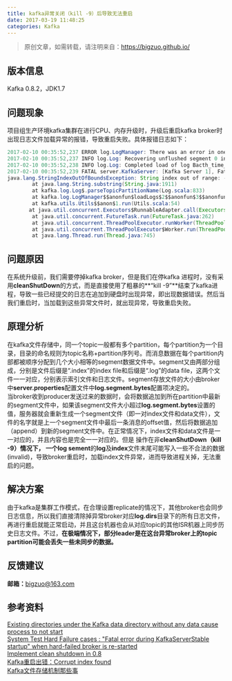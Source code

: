 ```yaml
---
title: kafka异常关闭（kill -9）后导致无法重启
date: 2017-03-19 11:48:25
categories: Kafka
---
```

> 原创文章，如需转载，请注明来自：<https://bigzuo.github.io/>

## 版本信息
Kafka 0.8.2，JDK1.7

## 问题现象
项目组生产环境kafka集群在进行CPU、内存升级时，升级后重启kafka broker时出现日志文件加载异常的报错，导致重启失败。具体报错日志如下：  

```java
2017-02-10 00:35:52,237 ERROR log.LogManager: There was an error in one of the threads during logs loading: java.lang.StringIndexOutOfBoundsException: String index out of range: -1
2017-02-10 00:35:52,237 INFO log.Log: Recovering unflushed segment 0 in log Bacth_time_DB_B_ALS_201702080800009457085-9.
2017-02-10 00:35:52,238 INFO log.Log: Completed load of log Bacth_time_DB_B_ALS_201702080800009457085-9 with log end offset 408
2017-02-10 00:35:52,239 FATAL server.KafkaServer: [Kafka Server 1], Fatal error during KafkaServer startup. Prepare to shutdown
java.lang.StringIndexOutOfBoundsException: String index out of range: -1
        at java.lang.String.substring(String.java:1911)
        at kafka.log.Log$.parseTopicPartitionName(Log.scala:833)
        at kafka.log.LogManager$$anonfun$loadLogs$2$$anonfun$3$$anonfun$apply$7$$anonfun$apply$1.apply$mcV$sp(LogManager.scala:138)
        at kafka.utils.Utils$$anon$1.run(Utils.scala:54)
       at java.util.concurrent.Executors$RunnableAdapter.call(Executors.java:471)
        at java.util.concurrent.FutureTask.run(FutureTask.java:262)
        at java.util.concurrent.ThreadPoolExecutor.runWorker(ThreadPoolExecutor.java:1145)
        at java.util.concurrent.ThreadPoolExecutor$Worker.run(ThreadPoolExecutor.java:615)
        at java.lang.Thread.run(Thread.java:745)
```  
<!-- more -->
## 问题原因
在系统升级前，我们需要停掉kafka broker，但是我们在停kafka 进程时，没有采用**cleanShutDown**的方式，而是直接使用了粗暴的**“kill -9”**结束了kafka进程，导致一些已经提交的日志在追加到硬盘时出现异常，即出现数据错误。然后当我们重启时，当加载到这些异常文件时，就出现异常，导致重启失败。

## 原理分析
在kafka文件存储中，同一个topic一般都有多个partition，每个partition为一个目录，目录的命名规则为topic名称+partition序列号。而消息数据在每个partition内部都被顺序分配到几个大小相等的segment数据文件中。segment又由两部分组成，分别是文件后缀是“.index”的index file和后缀是“.log”的data file，这两个文件一一对应，分别表示索引文件和日志文件。segment存放文件的大小由broker 中**server.properties**配置文件中**log.segment.bytes**配置项决定的。  
当broker收到producer发送过来的数据时，会将数据追加到所在partition中最新的segment文件中，如果该segment文件大小超过**log.segment.bytes**设置的值，服务器就会重新生成一个segment文件（即一对index文件和data文件），文件的名字就是上一个segment文件中最后一条消息的offset值，然后将数据追加（append）到新的segment文件中。在正常情况下，index文件和data文件是一一对应的，并且内容也是完全一一对应的。但是
操作在非**cleanShutDown（kill -9）**情况下， 一个**log sement**的**log**及**index**文件末尾可能写入一些不合法的数据(invalid)，导致broker重启时，加载index文件异常，进而导致进程关掉，无法重启的问题。

## 解决方案
由于kafka是集群工作模式，在合理设置replicate的情况下，其他broker也会同步日志信息，所以我们直接清除掉异常broker对应**log.dirs**目录下的所有日志文件，再进行重启就能正常启动，并且这台机器也会从对应topic的其他ISR机器上同步历史日志文件。不过，**在极端情况下，部分leader是在这台异常broker上的topic partition可能会丢失一些未同步的数据。**

## 反馈建议
**邮箱：**<bigzuo@163.com> 

## 参考资料
[Existing directories under the Kafka data directory without any data cause process to not start](https://issues.apache.org/jira/browse/KAFKA-742)  
[System Test Hard Failure cases : "Fatal error during KafkaServerStable startup" when hard-failed broker is re-started](https://issues.apache.org/jira/browse/KAFKA-757)  
[Implement clean shutdown in 0.8](https://issues.apache.org/jira/browse/KAFKA-340)  
[Kafka重启出错：Corrupt index found](http://blog.csdn.net/jsky_studio/article/details/42012561)  
[Kafka文件存储机制那些事](http://tech.meituan.com/kafka-fs-design-theory.html) 
